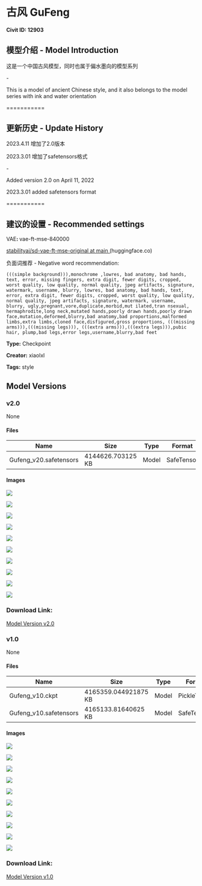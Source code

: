 # 古风 GuFeng

#### Civit ID: 12903

<h2><strong>模型介绍 - Model Introduction</strong></h2><p></p><p>这是一个中国古风模型，同时也属于偏水墨向的模型系列</p><p>-</p><p>This is a model of ancient Chinese style, and it also belongs to the model series with ink and water orientation</p><p></p><p>===========</p><p></p><h2><strong>更新历史 - Update History</strong></h2><p></p><p>2023.4.11 增加了2.0版本</p><p>2023.3.01 增加了safetensors格式</p><p>-</p><p>Added version 2.0 on April 11, 2022</p><p>2023.3.01 added safetensors format</p><p></p><p>===========</p><p></p><h2><strong>建议的设置 - Recommended settings</strong></h2><p></p><p>VAE<strong>: </strong>vae-ft-mse-840000</p><p><a target="_blank" rel="ugc" href="https://huggingface.co/stabilityai/sd-vae-ft-mse-original/tree/main">stabilityai/sd-vae-ft-mse-original at main (</a>huggingface.co)</p><p>负面词推荐 - Negative word recommendation:</p><pre><code>(((simple background))),monochrome ,lowres, bad anatomy, bad hands, text, error, missing fingers, extra digit, fewer digits, cropped, worst quality, low quality, normal quality, jpeg artifacts, signature, watermark, username, blurry, lowres, bad anatomy, bad hands, text, error, extra digit, fewer digits, cropped, worst quality, low quality, normal quality, jpeg artifacts, signature, watermark, username, blurry, ugly,pregnant,vore,duplicate,morbid,mut ilated,tran nsexual, hermaphrodite,long neck,mutated hands,poorly drawn hands,poorly drawn face,mutation,deformed,blurry,bad anatomy,bad proportions,malformed limbs,extra limbs,cloned face,disfigured,gross proportions, (((missing arms))),(((missing legs))), (((extra arms))),(((extra legs))),pubic hair, plump,bad legs,error legs,username,blurry,bad feet</code></pre>

**Type:** Checkpoint

**Creator:** xiaolxl

**Tags:** style

## Model Versions

### v2.0

None

#### Files

| Name | Size | Type | Format | Download Url | AutoV1 | AutoV2 | SHA256 | CRC32 | BLAKE3 |
| --- | --- | --- | --- | --- | --- | --- | --- | --- | --- |
| Gufeng_v20.safetensors | 4144626.703125 KB | Model | SafeTensor | https://civitai.com/api/download/models/42796 | 55044A23 | 1F4FD50267 | 1F4FD502679CDBDDB168F36CA11DE3787097497EEB0E4F85BD1102618178E332 | A40C0982 | 3B49E41F022B66EA751D14228CD6C7BB78EE4CF2C7233F2164FDF912AB87FCB8 |

#### Images

<p><img src="https://image.civitai.com/xG1nkqKTMzGDvpLrqFT7WA/b98db4d0-e2d3-46ba-407e-634f5536a500/width=450/469430.jpeg" /></p>

<p><img src="https://image.civitai.com/xG1nkqKTMzGDvpLrqFT7WA/8561410a-4257-4714-232c-fb1fb9c61100/width=450/469431.jpeg" /></p>

<p><img src="https://image.civitai.com/xG1nkqKTMzGDvpLrqFT7WA/469ccac5-8600-4eef-30aa-485963c90000/width=450/469413.jpeg" /></p>

<p><img src="https://image.civitai.com/xG1nkqKTMzGDvpLrqFT7WA/6d2e99eb-077b-4e7d-452e-12b9083a5200/width=450/469421.jpeg" /></p>

<p><img src="https://image.civitai.com/xG1nkqKTMzGDvpLrqFT7WA/dc699219-5f1f-4891-3026-d1c7fea8e700/width=450/469418.jpeg" /></p>

<p><img src="https://image.civitai.com/xG1nkqKTMzGDvpLrqFT7WA/703330c8-c1af-4fc0-ad89-5821bfdf3d00/width=450/469422.jpeg" /></p>

<p><img src="https://image.civitai.com/xG1nkqKTMzGDvpLrqFT7WA/a1115c74-c333-455c-854b-af75d994cd00/width=450/469412.jpeg" /></p>

<p><img src="https://image.civitai.com/xG1nkqKTMzGDvpLrqFT7WA/54fb1fc4-e0ce-4ea0-c69e-537685982d00/width=450/469420.jpeg" /></p>

<p><img src="https://image.civitai.com/xG1nkqKTMzGDvpLrqFT7WA/88235d57-cf68-4142-6368-5c4b6f739a00/width=450/469425.jpeg" /></p>

<p><img src="https://image.civitai.com/xG1nkqKTMzGDvpLrqFT7WA/58487901-f5b0-43d8-0deb-fd86d477f900/width=450/469416.jpeg" /></p>

### Download Link:

[Model Version v2.0](https://civitai.com/api/download/models/42796)

### v1.0

None

#### Files

| Name | Size | Type | Format | Download Url | AutoV1 | AutoV2 | SHA256 | CRC32 | BLAKE3 |
| --- | --- | --- | --- | --- | --- | --- | --- | --- | --- |
| Gufeng_v10.ckpt | 4165359.044921875 KB | Model | PickleTensor | https://civitai.com/api/download/models/15202?type=Model&format=PickleTensor&size=full&fp=fp16 | 6E302F6D | 49337FDDA4 | 49337FDDA4218FEE9BBCD8D13578698FF686E5FB7960CF423D4D9CDF1568C2E7 | 4935588C | 695A8B0EB22C0633D8AD8D655A8EB3CDA5588B087B62F36FA61F990519B075F0 |
| Gufeng_v10.safetensors | 4165133.81640625 KB | Model | SafeTensor | https://civitai.com/api/download/models/15202 | 603A8915 | 60F0C0EB55 | 60F0C0EB55386870912559D5F6451145CCFDAFD447D1CD30CF232530601AFC6B | 2C1FD943 | 87245A36805E5AE9FAA9B1F88B2F69D087A17F0943D3AB252C726427BC53DF75 |

#### Images

<p><img src="https://image.civitai.com/xG1nkqKTMzGDvpLrqFT7WA/582003d4-5f5c-406c-51b8-43c6a71a6100/width=450/149912.jpeg" /></p>

<p><img src="https://image.civitai.com/xG1nkqKTMzGDvpLrqFT7WA/605e8b5b-5592-4687-41f6-7cf985f6d500/width=450/150104.jpeg" /></p>

<p><img src="https://image.civitai.com/xG1nkqKTMzGDvpLrqFT7WA/004969f5-c53f-415a-0fd8-8490bc6e6b00/width=450/150103.jpeg" /></p>

<p><img src="https://image.civitai.com/xG1nkqKTMzGDvpLrqFT7WA/85e2a117-d857-4f46-0433-829e4dc03c00/width=450/149788.jpeg" /></p>

<p><img src="https://image.civitai.com/xG1nkqKTMzGDvpLrqFT7WA/0d340f9b-49cf-4160-20a4-1449cf842a00/width=450/149918.jpeg" /></p>

<p><img src="https://image.civitai.com/xG1nkqKTMzGDvpLrqFT7WA/12fbfbdb-a208-4a05-9563-121e66b38100/width=450/149947.jpeg" /></p>

<p><img src="https://image.civitai.com/xG1nkqKTMzGDvpLrqFT7WA/54f47c08-0ec1-4e54-e71c-042ae292da00/width=450/149917.jpeg" /></p>

<p><img src="https://image.civitai.com/xG1nkqKTMzGDvpLrqFT7WA/3f71f17a-cbfa-431b-75af-9554c151e200/width=450/149916.jpeg" /></p>

<p><img src="https://image.civitai.com/xG1nkqKTMzGDvpLrqFT7WA/8b260bef-b7a4-4f03-1278-50786d483a00/width=450/149914.jpeg" /></p>

<p><img src="https://image.civitai.com/xG1nkqKTMzGDvpLrqFT7WA/287140a0-5ff4-4f3a-a451-8601d6cd8900/width=450/149913.jpeg" /></p>

### Download Link:

[Model Version v1.0](https://civitai.com/api/download/models/15202)

